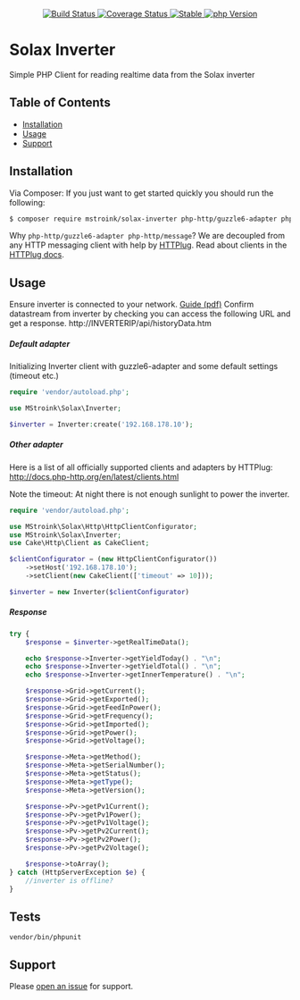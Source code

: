 <p align="center">
    <a href="https://travis-ci.org/mstroink/solax-inverter" target="_blank">
        <img alt="Build Status" src="https://travis-ci.org/mstroink/solax-inverter.svg?branch=master">
    </a>
    <a href="https://codecov.io/gh/mstroink/solax-inverter" target="_blank">
        <img alt="Coverage Status" src="https://codecov.io/gh/mstroink/solax-inverter/branch/master/graph/badge.svg">
    </a>
    <a href="https://packagist.org/packages/mstroink/steca-grid" target="_blank">
        <img alt="Stable" src="https://poser.pugx.org/mstroink/solax-inverter/v/stable.svg">
    </a>
    <a href="https://php.net" target="_blank">
        <img alt="php Version" src="https://img.shields.io/badge/php-%3E=%207.1-8892BF.svg">
    </a>
</p>

# Solax Inverter

Simple PHP Client for reading realtime data from the Solax inverter

## Table of Contents

- [Installation](#installation)
- [Usage](#usage)
- [Support](#support)

## Installation

Via Composer:
If you just want to get started quickly you should run the following:

```sh
$ composer require mstroink/solax-inverter php-http/guzzle6-adapter php-http/message
```

Why `php-http/guzzle6-adapter php-http/message`? We are decoupled from any HTTP messaging client with help by 
[HTTPlug](http://httplug.io/). Read about clients in the [HTTPlug docs](http://docs.php-http.org/en/latest/httplug/users.html).


## Usage
Ensure inverter is connected to your network. [Guide (pdf)](https://www.solaxpower.com/wp-content/uploads/2017/01/WiFi-Set-UP-Guide%C2%A3%C2%AESolaX-Portal.pdf)
Confirm datastream from inverter by checking you can access the following URL and get a response. http://INVERTERIP/api/historyData.htm

##### Default adapter
Initializing Inverter client with guzzle6-adapter and some default settings (timeout etc.)

```php
require 'vendor/autoload.php';

use MStroink\Solax\Inverter;

$inverter = Inverter:create('192.168.178.10');
```

##### Other adapter
Here is a list of all officially supported clients and adapters by HTTPlug: http://docs.php-http.org/en/latest/clients.html

Note the timeout: At night there is not enough sunlight to power the inverter.

```php
require 'vendor/autoload.php';

use MStroink\Solax\Http\HttpClientConfigurator;
use MStroink\Solax\Inverter;
use Cake\Http\Client as CakeClient;

$clientConfigurator = (new HttpClientConfigurator())
    ->setHost('192.168.178.10');
    ->setClient(new CakeClient(['timeout' => 10]));

$inverter = new Inverter($clientConfigurator)
```

##### Response

```php
try {
    $response = $inverter->getRealTimeData();

    echo $response->Inverter->getYieldToday() . "\n";
    echo $response->Inverter->getYieldTotal() . "\n";
    echo $response->Inverter->getInnerTemperature() . "\n";

    $response->Grid->getCurrent();
    $response->Grid->getExported();
    $response->Grid->getFeedInPower();
    $response->Grid->getFrequency();
    $response->Grid->getImported();
    $response->Grid->getPower();
    $response->Grid->getVoltage();

    $response->Meta->getMethod();
    $response->Meta->getSerialNumber();
    $response->Meta->getStatus();
    $response->Meta->getType();
    $response->Meta->getVersion();

    $response->Pv->getPv1Current();
    $response->Pv->getPv1Power();
    $response->Pv->getPv1Voltage();
    $response->Pv->getPv2Current();
    $response->Pv->getPv2Power();
    $response->Pv->getPv2Voltage();

    $response->toArray();
} catch (HttpServerException $e) {
    //inverter is offline?
}
```

## Tests
```
vendor/bin/phpunit
```

## Support

Please [open an issue](https://github.com/mstroink/solax-inverter/issues/new) for support.